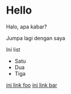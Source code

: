 # Hello

Halo, apa kabar?

Jumpa lagi dengan saya

Ini list

- Satu
- Dua 
- Tiga

[ini link foo](/foo)
[ini link bar](/bar)